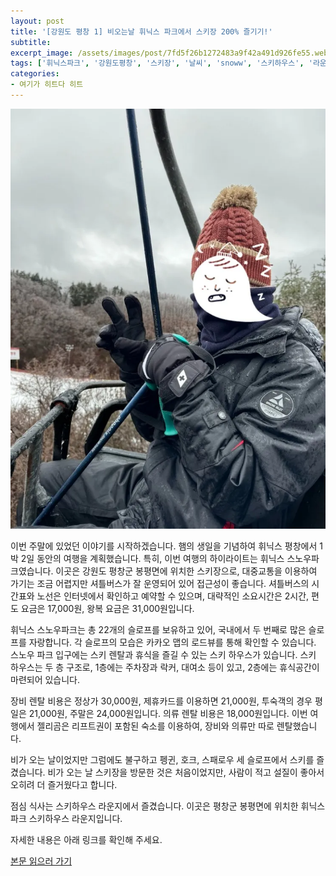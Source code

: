 ```yaml
---
layout: post
title: '[강원도 평창 1] 비오는날 휘닉스 파크에서 스키장 200% 즐기기!'
subtitle: 
excerpt_image: /assets/images/post/7fd5f26b1272483a9f42a491d926fe55.webp
tags: ['휘닉스파크', '강원도평창', '스키장', '날씨', 'snoww', '스키하우스', '라운지', '렌탈', '리프트권', '비오는날스키장', '비오는날스키']
categories: 
- 여기가 히트다 히트
---
```


![메인 이미지](/assets/images/post/7fd5f26b1272483a9f42a491d926fe55.webp)

이번 주말에 있었던 이야기를 시작하겠습니다. 햄의 생일을 기념하여 휘닉스 평창에서 1박 2일 동안의 여행을 계획했습니다. 특히, 이번 여행의 하이라이트는 휘닉스 스노우파크였습니다. 이곳은 강원도 평창군 봉평면에 위치한 스키장으로, 대중교통을 이용하여 가기는 조금 어렵지만 셔틀버스가 잘 운영되어 있어 접근성이 좋습니다. 셔틀버스의 시간표와 노선은 인터넷에서 확인하고 예약할 수 있으며, 대략적인 소요시간은 2시간, 편도 요금은 17,000원, 왕복 요금은 31,000원입니다.

휘닉스 스노우파크는 총 22개의 슬로프를 보유하고 있어, 국내에서 두 번째로 많은 슬로프를 자랑합니다. 각 슬로프의 모습은 카카오 맵의 로드뷰를 통해 확인할 수 있습니다. 스노우 파크 입구에는 스키 렌탈과 휴식을 즐길 수 있는 스키 하우스가 있습니다. 스키 하우스는 두 층 구조로, 1층에는 주차장과 락커, 대여소 등이 있고, 2층에는 휴식공간이 마련되어 있습니다.

장비 렌탈 비용은 정상가 30,000원, 제휴카드를 이용하면 21,000원, 투숙객의 경우 평일은 21,000원, 주말은 24,000원입니다. 의류 렌탈 비용은 18,000원입니다. 이번 여행에서 젤리곰은 리프트권이 포함된 숙소를 이용하여, 장비와 의류만 따로 렌탈했습니다.

비가 오는 날이었지만 그럼에도 불구하고 펭귄, 호크, 스패로우 세 슬로프에서 스키를 즐겼습니다. 비가 오는 날 스키장을 방문한 것은 처음이었지만, 사람이 적고 설질이 좋아서 오히려 더 즐거웠다고 합니다.

점심 식사는 스키하우스 라운지에서 즐겼습니다. 이곳은 평창군 봉평면에 위치한 휘닉스 파크 스키하우스 라운지입니다.

자세한 내용은 아래 링크를 확인해 주세요.

[본문 읽으러 가기](https://m.blog.naver.com/ham_eaten_jellybear/223295624096)
